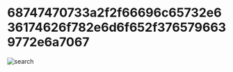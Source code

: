 # 68747470733a2f2f66696c65732e636174626f782e6d6f652f3765796639772e6a7067

![search](https://github.com/user-attachments/assets/4cad0e4e-66d1-429b-b9dc-9912f65f4ef9)

